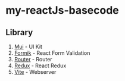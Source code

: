 # my-reactJs-basecode

## Library
1. [Mui](https://mui.com) - UI Kit
2. [Formik](https://formik.org) - React Form Validation
3. [Router](https://reactrouter.com/) - Router
4. [Redux](https://react-redux.js.org/) - React Redux
5. [Vite](https://vitejs.dev/) - Webserver
